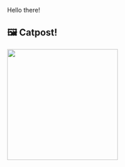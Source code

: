 Hello there!



## 🖼️ Catpost!

<sub>
    <img src="https://cdn2.thecatapi.com/images/67t.jpg" height="256">
</sub>

